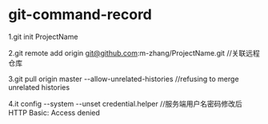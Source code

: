 # git-command-record

1.git init ProjectName

2.git remote add origin git@github.com:m-zhang/ProjectName.git //关联远程仓库

3.git pull origin master --allow-unrelated-histories    //refusing to merge unrelated histories

4.it config --system --unset credential.helper //服务端用户名密码修改后 HTTP Basic: Access denied
